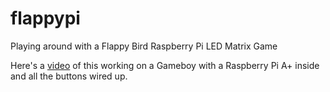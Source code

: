 # flappypi
Playing around with a Flappy Bird Raspberry Pi LED Matrix Game

Here's a [video](https://www.youtube.com/watch?v=yT1DzEbvj4Y) of this working on a Gameboy with a Raspberry Pi A+ inside and all the buttons wired up.
